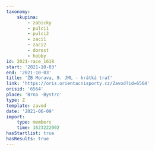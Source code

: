```yaml
---
taxonomy:
    skupina:
        - zabicky
        - pulci1
        - pulci2
        - zaci1
        - zaci2
        - dorost
        - hobby
id: 2021-race_1618
start: '2021-10-03'
end: '2021-10-03'
title: 'ŽB Morava, 9. JML - krátká trať'
link: 'https://oris.orientacnisporty.cz/Zavod?id=6564'
orisid: '6564'
place: 'Brno -Bystrc'
type: Z
template: zavod
date: '2021-06-09'
import:
    type: members
    time: 1623222002
hasStartlist: true
hasResults: true
---
```


